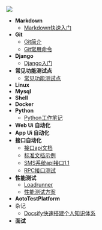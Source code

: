 ![](https://timgsa.baidu.com/timg?image&quality=80&size=b9999_10000&sec=1603777901692&di=69f373a8c0f27d958f4423175a7bed23&imgtype=0&src=http%3A%2F%2Fi0.hdslb.com%2Fbfs%2Farticle%2F146f6197fc9351ab788837537e2f4eef69b0d416.gif)
- **Markdown**
  - [Markdown快速入门](Markdown/markdown快速入门.md)
- **Git** 
  - [Git简介](Git/git简介.md)
  - [Git常用命令](Git/git常用命令.md)
- **Django**
  - [Django入门](Django/django.md)
- **常见功能测试点**
  - [常见功能测试点](Test/testcase.md)
- **Linux**
- **Mysql**
- **Shell**
- **Docker**
- **Python**
  - [Python工作笔记](Python/python.md)
- **Web Ui 自动化**
- **App Ui 自动化**
- **接口自动化**
  - [接口api文档](/Interface/apifile.md)
  - [标准文档示例](/Interface/apidemo.md)
  - [SMS系统api接口1.1](/Interface/sms.md)
  - [RPC接口测试](/Rpc/rpc.md)
- **性能测试**
  - [Loadrunner](/Loadrunner/lr.md)
  - [性能测试方案](/Loadrunner/智慧民政登录场景_性能测试方案.md)
- **AotoTestPlatform**
- 杂记
  - [Docsify快速搭建个人知识体系](/Docsify/Docsify快速搭建个人知识体系.md)
- **面试** 